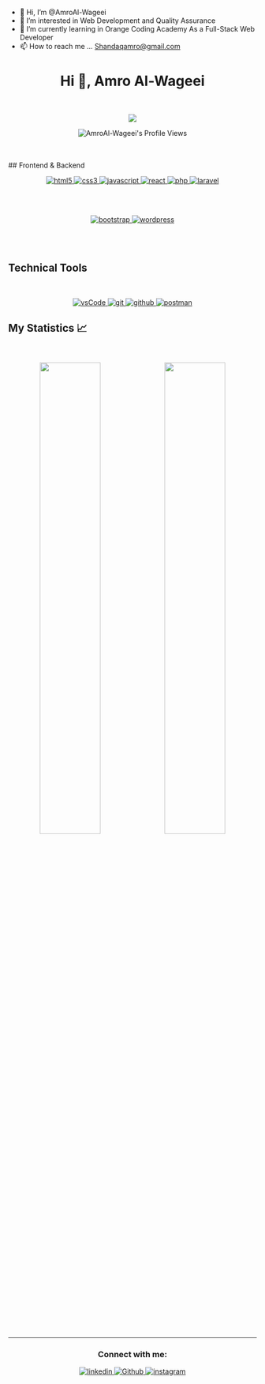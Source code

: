 - 👋 Hi, I’m @AmroAl-Wageei
- 👀 I’m interested in Web Development and Quality Assurance 
- 🌱 I’m currently learning in Orange Coding Academy As a Full-Stack Web Developer
- 📫 How to reach me ... Shandaqamro@gmail.com

<!---
AmroAl-Wageei/AmroAl-Wageei is a ✨ special ✨ repository because its `README.md` (this file) appears on your GitHub profile.
You can click the Preview link to take a look at your changes.
--->


<h1 align="center">Hi 👋, Amro Al-Wageei </h1>

<br/>
<p align="center">
	<a href="https://github.com/Bouaskaoun">
		<img src="https://readme-typing-svg.herokuapp.com?lines=internship+in+Orange+Coding+Academy;Front+End+Web+Developer;&center=true&width=380&height=45">
</a>
</p>

<div align="center">

![AmroAl-Wageei's Profile Views](https://komarev.com/ghpvc/?username=AmroAl-Wageei&label=PROFILE+VIEWS&style=for-the-badge&color=brightgreen)

</div> 


<br/>
<br/>
## Frontend & Backend 
<br/>

<p align="center">
	
 <a href="https://www.w3.org/html/" target="_blank"> 
    <img src="https://img.shields.io/badge/html-E34F26.svg?style=for-the-badge&logo=html5&logoColor=white"
      alt="html5"/> 
  </a>
	
 <a href="https://www.w3schools.com/css/" target="_blank">
    <img src="https://img.shields.io/badge/css-1572B6.svg?style=for-the-badge&logo=css3&logoColor=white"
      alt="css3"/>
  </a>
	
 <a href="https://developer.mozilla.org/en-US/docs/Web/JavaScript" target="_blank"> 
    <img src="https://img.shields.io/badge/Javascript-F7DF1E.svg?style=for-the-badge&logo=javascript&logoColor=black"
      alt="javascript"/> 
  </a>	
	
	
	
 <a href="https://reactjs.org/" target="_blank"> 
    <img src="https://img.shields.io/badge/reactjs-61DAFB.svg?style=for-the-badge&logo=react&logoColor=black"
      alt="react"/> 
  </a>
	
 <a href="https://redux.js.org" target="_blank"> 
    <img src="https://img.shields.io/badge/php-764ABC.svg?style=for-the-badge&logo=php&logoColor=white" alt="php"/> 
  </a> 
	

	
 <a href="https://laravel.com/" target="_blank">
    <img src="https://img.shields.io/badge/laravel-0769AD.svg?style=for-the-badge&logo=laravel&logoColor=white" alt="laravel"/> 
  </a>
	
</p>

<br/>
<br/>

<p align="center">
	
<a href="https://getbootstrap.com" target="_blank">
    <img src="https://img.shields.io/badge/bootstrap-7952B3.svg?style=for-the-badge&logo=bootstrap&logoColor=white"
      alt="bootstrap"/>
  </a>
	
	
<a href="https://wordpress.com/" target="_blank">
    <img src="https://img.shields.io/badge/wordpress%20-%2338B2AC.svg?style=for-the-badge&logo=wordpress&logoColor=white"
      alt="wordpress"/>
  </a>
  
  </p>

<br/>
<br/>

## Technical  Tools 
<br/>

<p align="center">
  <a href="https://code.visualstudio.com/" target="_blank">
    <img src="https://img.shields.io/badge/vscode-007ACC.svg?style=for-the-badge&logo=visualstudiocode&logoColor=white" alt="vsCode"/> 
  </a>
   <a href="https://git-scm.com/" target="_blank">
    <img src="https://img.shields.io/badge/git-F05032.svg?style=for-the-badge&logo=git&logoColor=white"
      alt="git"/>
  </a>
  <a href="https://github.com" target="_blank">
    <img src="https://img.shields.io/badge/github-181717.svg?style=for-the-badge&logo=github&logoColor=white" alt="github" />
  </a>
  <a href="https://postman.com" target="_blank"> 
    <img src="https://img.shields.io/badge/postman-FF6C37.svg?style=for-the-badge&logo=postman&logoColor=white" alt="postman"/>
  </a>

	
</p>




## My Statistics 📈 
<br/>

<p align="center">
  <img width="49.5%" src="https://github-readme-stats.vercel.app/api?username=AmroAl-Wageei&show_icons=true&count_private=true&theme=react"/>
  <img width="49.5%" src="https://github-readme-streak-stats.herokuapp.com/?user=AmroAl-Wageei&theme=react"/>
  
 </p>
 <br>
  
	
	
-----------------------------------------------------------------------------------------	

<h3 align="center">Connect with me:</h3>
<p align="center">
<a href="https://www.linkedin.com/in/amro-al-wageei-69a597160/" target="_blank">
<img src=https://img.shields.io/badge/linkedin-%2300acee.svg?color=405DE6&style=for-the-badge&logo=linkedin&logoColor=white alt=linkedin style="margin-bottom: 5px;" />
</a>
  <a href="https://github.com/AmroAl-Wageei" target="_blank">
<img src="https://img.shields.io/badge/GitHub-%2312100E.svg?color=494949&style=for-the-badge&logo=Github&logoColor=white" alt="Github" style="margin-bottom: 5px;"/>
</a>

<a href="https://instagram.com/shandaqamro7" target="_blank">
<img src=https://img.shields.io/badge/instagram-%ff5851db.svg?color=C13584&style=for-the-badge&logo=instagram&logoColor=white alt=instagram style="margin-bottom: 5px;" />
</a>
</p>
